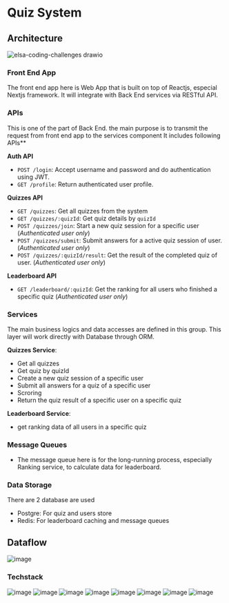# Quiz System

## Architecture
![elsa-coding-challenges drawio](https://github.com/user-attachments/assets/2fc8cead-9ed6-4786-9b4f-3953a52d95ee)

### Front End App

The front end app here is Web App that is built on top of Reactjs, especial Nextjs framework. It will integrate with Back End services via RESTful API.

### APIs

This is one of the part of Back End. the main purpose is to transmit the request from front end app to the services component It includes following APIs**

**Auth API**
- `POST /login`: Accept username and password and do authentication using JWT.
- `GET /profile`: Return authenticated user profile.

**Quizzes API**
  - `GET /quizzes`: Get all quizzes from the system
  - `GET /quizzes/:quizId`: Get quiz details by `quizId`
  - `POST /quizzes/join`: Start a new quiz session for a specific user (*Authenticated user only*)
  - `POST /quizzes/submit`: Submit answers for a active quiz session of user. (*Authenticated user only*)
  - `POST /quizzes/:quizId/result`: Get the result of the completed quiz of user. (*Authenticated user only*)

**Leaderboard API**
  - `GET /leaderboard/:quizId`: Get the ranking for all users who finished a specific quiz (*Authenticated user only*)

### Services

The main business logics and data accesses are defined in this group. This layer will work directly with Database through ORM.

**Quizzes Service**:
- Get all quizzes
- Get quiz by quizId
- Create a new quiz session of a specific user
- Submit all answers for a quiz of a specific user
- Scroring
- Return the quiz result of a specific user on a specific quiz

**Leaderboard Service**: 
- get ranking data of all users in a specific quiz

### Message Queues
- The message queue here is for the long-running process, especially Ranking service, to calculate data for leaderboard.
  
### Data Storage
There are 2 database are used
- Postgre: For quiz and users store
- Redis: For leaderboard caching and message queues

## Dataflow
![image](https://github.com/user-attachments/assets/7549e265-0f92-4436-9ed7-a652ffcc028d)

### Techstack
![image](https://github.com/user-attachments/assets/bb6004b1-3cc8-4b62-a4df-0a94a48bd4a7)
![image](https://github.com/user-attachments/assets/d7132e17-69e9-4fee-bea1-1d7f60356cc4)
![image](https://github.com/user-attachments/assets/d8f02c39-ad00-4b92-b30e-f190e2b0de92)
![image](https://github.com/user-attachments/assets/0da08b81-ed15-4548-a87d-116713f69003)
![image](https://github.com/user-attachments/assets/45a85f7c-a7e9-433f-8d64-fdc9c0533923)
![image](https://github.com/user-attachments/assets/69ef0944-9047-4961-8deb-d77f735f0bf7)
![image](https://github.com/user-attachments/assets/3f52beb9-1a45-41da-a2aa-dca4b5974beb)
![image](https://github.com/user-attachments/assets/2cc54de6-3639-46be-9e41-522453782840)






